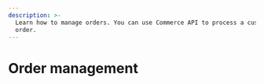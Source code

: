 ```yaml
---
description: >-
  Learn how to manage orders. You can use Commerce API to process a customer's
  order.
---
```


# Order management

